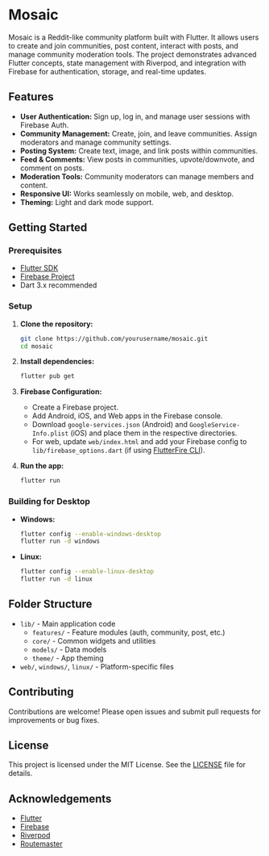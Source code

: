 # Mosaic

Mosaic is a Reddit-like community platform built with Flutter. It allows users to create and join communities, post content, interact with posts, and manage community moderation tools. The project demonstrates advanced Flutter concepts, state management with Riverpod, and integration with Firebase for authentication, storage, and real-time updates.

## Features

- **User Authentication:** Sign up, log in, and manage user sessions with Firebase Auth.
- **Community Management:** Create, join, and leave communities. Assign moderators and manage community settings.
- **Posting System:** Create text, image, and link posts within communities.
- **Feed & Comments:** View posts in communities, upvote/downvote, and comment on posts.
- **Moderation Tools:** Community moderators can manage members and content.
- **Responsive UI:** Works seamlessly on mobile, web, and desktop.
- **Theming:** Light and dark mode support.

## Getting Started

### Prerequisites

- [Flutter SDK](https://docs.flutter.dev/get-started/install)
- [Firebase Project](https://firebase.google.com/)
- Dart 3.x recommended

### Setup

1. **Clone the repository:**

   ```sh
   git clone https://github.com/yourusername/mosaic.git
   cd mosaic
   ```

2. **Install dependencies:**

   ```sh
   flutter pub get
   ```

3. **Firebase Configuration:**

   - Create a Firebase project.
   - Add Android, iOS, and Web apps in the Firebase console.
   - Download `google-services.json` (Android) and `GoogleService-Info.plist` (iOS) and place them in the respective directories.
   - For web, update `web/index.html` and add your Firebase config to `lib/firebase_options.dart` (if using [FlutterFire CLI](https://firebase.flutter.dev/docs/cli/)).

4. **Run the app:**
   ```sh
   flutter run
   ```

### Building for Desktop

- **Windows:**
  ```sh
  flutter config --enable-windows-desktop
  flutter run -d windows
  ```
- **Linux:**
  ```sh
  flutter config --enable-linux-desktop
  flutter run -d linux
  ```

## Folder Structure

- `lib/` - Main application code
  - `features/` - Feature modules (auth, community, post, etc.)
  - `core/` - Common widgets and utilities
  - `models/` - Data models
  - `theme/` - App theming
- `web/`, `windows/`, `linux/` - Platform-specific files

## Contributing

Contributions are welcome! Please open issues and submit pull requests for improvements or bug fixes.

## License

This project is licensed under the MIT License. See the [LICENSE](LICENSE) file for details.

## Acknowledgements

- [Flutter](https://flutter.dev/)
- [Firebase](https://firebase.google.com/)
- [Riverpod](https://riverpod.dev/)
- [Routemaster](https://pub.dev/packages/routemaster)
